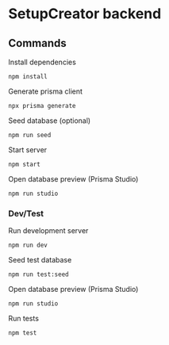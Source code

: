 # SetupCreator backend

## Commands

Install dependencies

```
npm install
```

Generate prisma client

```
npx prisma generate
```

Seed database (optional)

```
npm run seed
```

Start server

```
npm start
```

Open database preview (Prisma Studio)

```
npm run studio
```

### Dev/Test

Run development server

```
npm run dev
```

Seed test database

```
npm run test:seed
```

Open database preview (Prisma Studio)

```
npm run studio
```

Run tests

```
npm test
```
